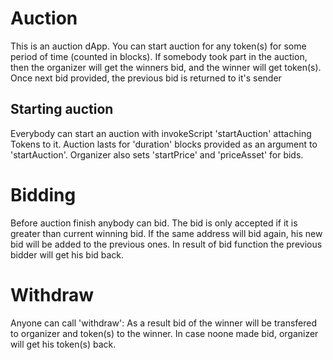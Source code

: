# Auction

This is an auction dApp.
You can start auction for any token(s) for some period of time (counted in blocks).
If somebody took part in the auction, then the organizer will get the winners bid, and the winner will get token(s).
Once next bid provided, the previous bid is returned to it's sender

## Starting auction
Everybody can start an auction with invokeScript 'startAuction' attaching Tokens to it.
Auction lasts for 'duration' blocks provided as an argument to 'startAuction'.
Organizer also sets 'startPrice' and 'priceAsset' for bids.

# Bidding
Before auction finish anybody can bid. The bid is only accepted if it is greater than current winning bid.
If the same address will bid again, his new bid will be added to the previous ones.
In result of bid function the previous bidder will get his bid back. 

# Withdraw
Anyone can call 'withdraw':
As a result bid of the winner will be transfered to organizer and token(s) to the winner.
In case noone made bid, organizer will get his token(s) back.

